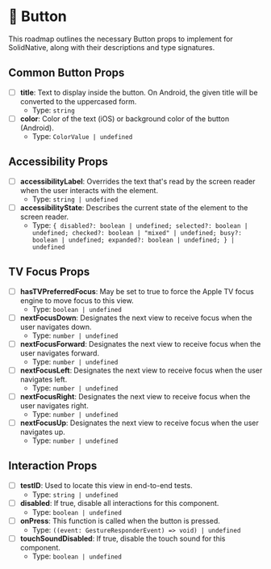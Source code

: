 #  🚧  Button

This roadmap outlines the necessary Button props to implement for SolidNative, along with their descriptions and type signatures.

## Common Button Props

- [ ] **title**: Text to display inside the button. On Android, the given title will be converted to the uppercased form.
  - Type: `string`
- [ ] **color**: Color of the text (iOS) or background color of the button (Android).
  - Type: `ColorValue | undefined`

## Accessibility Props

- [ ] **accessibilityLabel**: Overrides the text that's read by the screen reader when the user interacts with the element.
  - Type: `string | undefined`
- [ ] **accessibilityState**: Describes the current state of the element to the screen reader.
  - Type: `{ disabled?: boolean | undefined; selected?: boolean | undefined; checked?: boolean | "mixed" | undefined; busy?: boolean | undefined; expanded?: boolean | undefined; } | undefined`

## TV Focus Props

- [ ] **hasTVPreferredFocus**: May be set to true to force the Apple TV focus engine to move focus to this view.
  - Type: `boolean | undefined`
- [ ] **nextFocusDown**: Designates the next view to receive focus when the user navigates down.
  - Type: `number | undefined`
- [ ] **nextFocusForward**: Designates the next view to receive focus when the user navigates forward.
  - Type: `number | undefined`
- [ ] **nextFocusLeft**: Designates the next view to receive focus when the user navigates left.
  - Type: `number | undefined`
- [ ] **nextFocusRight**: Designates the next view to receive focus when the user navigates right.
  - Type: `number | undefined`
- [ ] **nextFocusUp**: Designates the next view to receive focus when the user navigates up.
  - Type: `number | undefined`

## Interaction Props

- [ ] **testID**: Used to locate this view in end-to-end tests.
  - Type: `string | undefined`
- [ ] **disabled**: If true, disable all interactions for this component.
  - Type: `boolean | undefined`
- [ ] **onPress**: This function is called when the button is pressed.
  - Type: `((event: GestureResponderEvent) => void) | undefined`
- [ ] **touchSoundDisabled**: If true, disable the touch sound for this component.
  - Type: `boolean | undefined`
